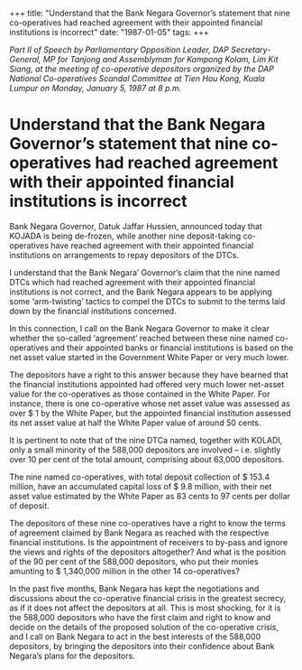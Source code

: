 +++ 
title: "Understand that the Bank Negara Governor’s statement that nine co-operatives had reached agreement with their appointed financial institutions is incorrect"
date: "1987-01-05"
tags:
+++

_Part II of Speech by Parliamentary Opposition Leader, DAP Secretary-General, MP for Tanjong and Assemblyman for Kampong Kolam, Lim Kit Siang, at the meeting of co-operative depositors organized by the DAP National Co-operatives Scandal Committee at Tien Hou Kong, Kuala Lumpur on Monday, January 5, 1987 at 8 p.m._

# Understand that the Bank Negara Governor’s statement that nine co-operatives had reached agreement with their appointed financial institutions is incorrect

Bank Negara Governor, Datuk Jaffar Hussien, announced today that KOJADA is being de-frozen, while another nine deposit-taking co-operatives have reached agreement with their appointed financial institutions on arrangements to repay depositors of the DTCs.</u>

I understand that the Bank Negara’ Governor’s claim that the nine named DTCs which had reached agreement with their appointed financial institutions is not correct, and the Bank Negara appears to be applying some ‘arm-twisting’ tactics to compel the DTCs to submit to the terms laid down by the financial institutions concerned.

In this connection, I call on the Bank Negara Governor to make it clear whether the so-called ‘agreement’ reached between these nine named co-operatives and their appointed banks or financial institutions is based on the net asset value started in the Government White Paper or very much lower.

The depositors have a right to this answer because they have bearned that the financial institutions appointed had offered very much lower net-asset value for the co-operatives as those contained in the White Paper. For instance, there is one co-operative whose net asset value was assessed as over $ 1 by the White Paper, but the appointed financial institution assessed its net asset value at half the White Paper value of around 50 cents.

It is pertinent to note that of the nine DTCa named, together with KOLADI, only a small minority of the 588,000 depositors are involved – i.e. slightly over 10 per cent of the total amount, comprising about 63,000 depositors.

The nine named co-operatives, with total deposit collection of $ 153.4 million, have an accumulated capital loss of $ 9.8 million, with their net asset value estimated by the White Paper as 83 cents to 97 cents per dollar of deposit.

The depositors of these nine co-operatives have a right to know the terms of agreement claimed by Bank Negara as reached with the respective financial institutions. Is the appointment of receivers to by-pass and ignore the views and rights of the depositors altogether? And what is the position of the 90 per cent of the 588,000 depositors, who put their monies amunting to $ 1,340,000 million in the other 14 co-operatives?

In the past five months, Bank Negara has kept the negotiations and discussions about the co-operative financial crisis in the greatest secrecy, as if it does not affect the depositors at all. This is most shocking, for it is the 588,000 depositors who have the first claim and right to know and decide on the details of the proposed solution of the co-operative crisis, and I call on Bank Negara to act in the best interests of the 588,000 depositors, by bringing the depositors into their confidence about Bank Negara’s plans for the depositors.
 

